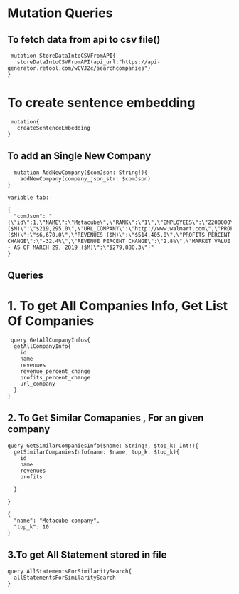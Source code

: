 # Mutation Queries

## To fetch data from api to csv file()
```
 mutation StoreDataIntoCSVFromAPI{
   storeDataIntoCSVFromAPI(api_url:"https://api-generator.retool.com/wCVJ2c/searchcompanies")
}
```
# To create sentence embedding
```
 mutation{
   createSentenceEmbedding
}
```

## To add an Single New Company
```
  mutation AddNewCompany($comJson: String!){
    addNewCompany(company_json_str: $comJson)
}

variable tab:- 

{
  "comJson": "{\"id\":1,\"NAME\":\"Metacube\",\"RANK\":\"1\",\"EMPLOYEES\":\"2200000\",\"ASSETS ($M)\":\"$219,295.0\",\"URL_COMPANY\":\"http://www.walmart.com\",\"PROFITS ($M)\":\"$6,670.0\",\"REVENUES ($M)\":\"$514,405.0\",\"PROFITS PERCENT CHANGE\":\"-32.4%\",\"REVENUE PERCENT CHANGE\":\"2.8%\",\"MARKET VALUE - AS OF MARCH 29, 2019 ($M)\":\"$279,880.3\"}"
}
```


## Queries

# 1. To get All Companies Info, Get List Of Companies
```
 query GetAllCompanyInfos{
  getAllCompanyInfo{
    id
    name
    revenues
    revenue_percent_change
    profits_percent_change
    url_company
  }
}
```

## 2. To Get Similar Comapanies , For an given company
```
query GetSimilarCompaniesInfo($name: String!, $top_k: Int!){
  getSimilarCompaniesInfo(name: $name, top_k: $top_k){
    id
    name
    revenues
    profits
    
  } 
  
}

{
  "name": "Metacube company",
  "top_k": 10
}
```

## 3.To get All Statement stored in file
```
query AllStatementsForSimilaritySearch{
  allStatementsForSimilaritySearch
}
```

